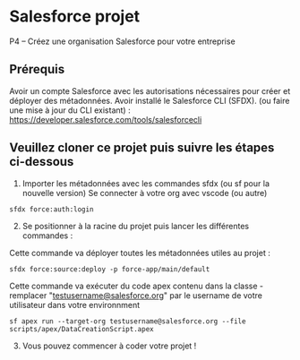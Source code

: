 # Salesforce projet

P4 – Créez une organisation Salesforce pour votre entreprise

## Prérequis
Avoir un compte Salesforce avec les autorisations nécessaires pour créer et déployer des métadonnées.
Avoir installé le Salesforce CLI (SFDX). (ou faire une mise à jour du CLI existant) : https://developer.salesforce.com/tools/salesforcecli

## Veuillez cloner ce projet puis suivre les étapes ci-dessous

1. Importer les métadonnées avec les commandes sfdx (ou sf pour la nouvelle version) 
Se connecter à votre org avec vscode (ou autre) 

```
sfdx force:auth:login
```

2. Se positionner à la racine du projet puis lancer les différentes commandes :

Cette commande va déployer toutes les métadonnées utiles au projet :

```
sfdx force:source:deploy -p force-app/main/default
```

Cette commande va exécuter du code apex contenu dans la classe - remplacer "testusername@salesforce.org" par le username de votre utilisateur dans votre environnment

```
sf apex run --target-org testusername@salesforce.org --file scripts/apex/DataCreationScript.apex
```

3. Vous pouvez commencer à coder votre projet ! 